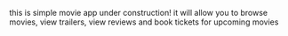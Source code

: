this is simple movie app under construction!
it will allow you to browse movies, view trailers, view reviews and book tickets for upcoming movies

